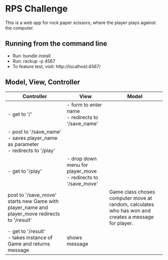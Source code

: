 # RPS Challenge

This is a web app for rock paper scissors, where the player plays against the computer.

## Running from the command line
- Run: bundle install
- Run: rackup -p 4567
- To feature test, visit: http://localhost:4567/

## Model, View, Controller

| Controller           | View                    | Model              |
|-------------------------|----------------------------|-----------------------|
|- get to '/'             |- form to enter name<br>- redirects to '/save_name'||
|- post to '/save_name'<br>- saves player_name as parameter<br>- redirects to '/play'  | | |
|- get to '/play'           |- drop down menu for player_move<br>- redirects to '/save_move' | |
|post to '/save_move' starts new Game with player_name and player_move redirects to '/result' |  |Game class choses computer move at random, calculates who has won and creates a message for player. |
|- get to '/result'<br>- takes instance of Game and returns message | shows message |  |


